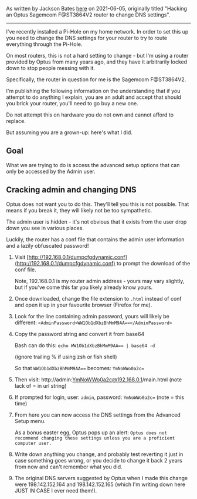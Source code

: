 As written by Jackson Bates [here](https://blog.jacksonbates.com/blog/2021-06-05-hacking-optus-router/) on 2021-06-05, originally titled "Hacking an Optus Sagemcom F@ST3864V2 router to change DNS settings".

---

I've recently installed a Pi-Hole on my home network. In order to set this up you need to change the DNS settings for your router to try to route everything through the Pi-Hole.

On most routers, this is not a hard setting to change - but I'm using a router provided by Optus from many years ago, and they have it arbitrarily locked down to stop people messing with it.

Specifically, the router in question for me is the Sagemcom F@ST3864V2.

I'm publishing the following information on the understanding that if you attempt to do anything I explain, you are an adult and accept that should you brick your router, you'll need to go buy a new one.

Do not attempt this on hardware you do not own and cannot afford to replace.

But assuming you are a grown-up: here's what I did.

## Goal

What we are trying to do is access the advanced setup options that can only be accessed by the Admin user.

## Cracking admin and changing DNS

Optus does not want you to do this. They'll tell you this is not possible. That means if you break it, they will likely not be too sympathetic.

The admin user is hidden - it's not obvious that it exists from the user drop down you see in various places.

Luckily, the router has a conf file that contains the admin user information and a lazily obfuscated password!

1.  Visit [http://192.168.0.1/dumpcfgdynamic.conf](http://192.168.0.1/dumpcfgdynamic.conf) to prompt the download of the conf file.
    
    Note, 192.168.0.1 is my router admin address - yours may vary slightly, but if you've come this far you likely already know yours.
    
2.  Once downloaded, change the file extension to `.html` instead of conf and open it up in your favourite browser (Firefox for me).
    
3.  Look for the line containing admin password, yours will likely be different: `<AdminPassword>WW1Ob1dXbzBhMmM9AA==</AdminPassword>`
    
4.  Copy the password string and convert it from base64
    
    Bash can do this: `echo WW1Ob1dXbzBhMmM9AA== | base64 -d`
    
    (ignore trailing % if using zsh or fish shell)
    
    So that `WW1Ob1dXbzBhMmM9AA==` becomes: `YmNoWWo0a2c=`
    
5.  Then visit: http://admin:YmNoWWo0a2c@192.168.0.1/main.html (note lack of = in url string)
    
6.  If prompted for login, user: `admin`, password: `YmNoWWo0a2c=` (note = this time)
    
7.  From here you can now access the DNS settings from the Advanced Setup menu.
    
    As a bonus easter egg, Optus pops up an alert: `Optus does not recommend changing these settings unless you are a proficient computer user.`
    
8.  Write down anything you change, and probably test reverting it just in case something goes wrong, or you decide to change it back 2 years from now and can't remember what you did.
    
9.  The original DNS servers suggested by Optus when I made this change were 198.142.152.164 and 198.142.152.165 (which I'm writing down here JUST IN CASE I ever need them!).